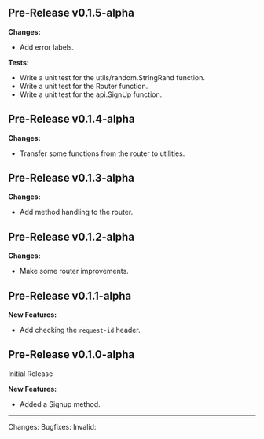 ## Pre-Release v0.1.5-alpha

**Changes:**
- Add error labels.

**Tests:**
- Write a unit test for the utils/random.StringRand function.
- Write a unit test for the Router function.
- Write a unit test for the api.SignUp function.

## Pre-Release v0.1.4-alpha

**Changes:**
- Transfer some functions from the router to utilities.

## Pre-Release v0.1.3-alpha

**Changes:**
- Add method handling to the router.

## Pre-Release v0.1.2-alpha

**Changes:**
- Make some router improvements.

## Pre-Release v0.1.1-alpha

**New Features:**
- Add checking the `request-id` header.

## Pre-Release v0.1.0-alpha

Initial Release

**New Features:**
- Added a Signup method.

---
Changes:
Bugfixes:
Invalid: